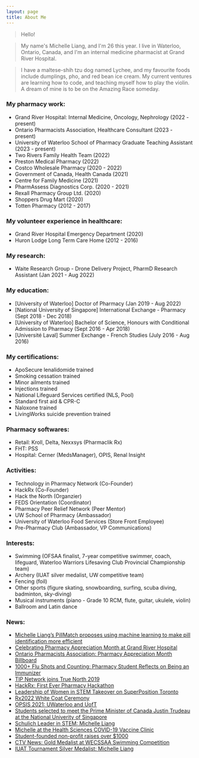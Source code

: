 ```yaml
---
layout: page
title: About Me
---
```



> Hello!

> My name's Michelle Liang, and I'm 26 this year. I live in Waterloo, Ontario, Canada, and I'm an internal medicine pharmacist at Grand River Hospital.

> I have a maltese-shih tzu dog named Lychee, and my favourite foods include dumplings, pho, and red bean ice cream. My current ventures are learning how to code, and teaching myself how to play the violin. A dream of mine is to be on the Amazing Race someday.


### My pharmacy work:

- Grand River Hospital: Internal Medicine, Oncology, Nephrology (2022 - present)
- Ontario Pharmacists Association, Healthcare Consultant (2023 - present)
- University of Waterloo School of Pharmacy Graduate Teaching Assistant (2023 - present)
- Two Rivers Family Health Team (2022)
- Preston Medical Pharmacy (2022)
- Costco Wholesale Pharmacy (2020 - 2022)
- Government of Canada, Health Canada (2021)
- Centre for Family Medicine (2021)
- PharmAssess Diagnostics Corp. (2020 - 2021)
- Rexall Pharmacy Group Ltd. (2020)
- Shoppers Drug Mart (2020)
- Totten Pharmacy (2012 - 2017)

### My volunteer experience in healthcare:

- Grand River Hospital Emergency Department (2020)
- Huron Lodge Long Term Care Home (2012 - 2016)

### My research:
- Waite Research Group - Drone Delivery Project, PharmD Research Assistant (Jan 2021 - Aug 2022)

### My education:

- [University of Waterloo] Doctor of Pharmacy (Jan 2019 - Aug 2022)
- [National University of Singapore] International Exchange - Pharmacy (Sept 2018 - Dec 2018)
- [University of Waterloo] Bachelor of Science, Honours with Conditional Admission to Pharmacy (Sept 2016 - Apr 2018)
- [Université Laval] Summer Exchange - French Studies (July 2016 - Aug 2016)

### My certifications:

- ApoSecure lenalidomide trained
- Smoking cessation trained
- Minor ailments trained
- Injections trained
- National Lifeguard Services certified (NLS, Pool)
- Standard first aid & CPR-C
- Naloxone trained
- LivingWorks suicide prevention trained

### Pharmacy softwares:
- Retail: Kroll, Delta, Nexxsys (Pharmaclik Rx)
- FHT: PSS
- Hospital: Cerner (MedsManager), OPIS, Renal Insight

### Activities:
- Technology in Pharmacy Network (Co-Founder)
- HackRx (Co-Founder)
- Hack the North (Organzier)
- FEDS Orientation (Coordinator)
- Pharmacy Peer Relief Network (Peer Mentor)
- UW School of Pharmacy (Ambassador)
- University of Waterloo Food Services (Store Front Employee)
- Pre-Pharmacy Club (Ambassador, VP Communications)

### Interests:
- Swimming (OFSAA finalist, 7-year competitive swimmer, coach, lifeguard, Waterloo Warriors Lifesaving Club Provincial Championship team)
- Archery (IUAT silver medalist, UW competitive team)
- Fencing (foil)
- Other sports (figure skating, snowboarding, surfing, scuba diving, badminton, sky-diving)
- Musical instruments (piano - Grade 10 RCM, flute, guitar, ukulele, violin)
- Ballroom and Latin dance

### News:
- [Michelle Liang’s PillMatch proposes using machine learning to make pill identification more efficient](https://uwaterloo.ca/pharmacy/news/michelle-liangs-pillmatch-proposes-using-machine-learning)  
- [Celebrating Pharmacy Appreciation Month at Grand River Hospital](https://www.youtube.com/watch?v=nBoRmttfclM)
- [Ontario Pharmacists Association: Pharmacy Appreciation Month Billboard](https://www.opatoday.com/pharmacy-appreciation-month-2024/)
- [1000+ Flu Shots and Counting: Pharmacy Student Reflects on Being an Immunizer](https://uwaterloo.ca/pharmacy/news/1000-flu-shots-and-counting-pharmacy-student-reflects-being)  
- [TIP Network joins True North 2019](https://uwaterloo.ca/pharmacy/news/pharmacy-students-join-technology-leaders-true-north)  
- [HackRx: ](https://uwaterloo.ca/pharmacy/news/hackrx-us-students-across-canada-invited-pharmacy-and)[First Ever Pharmacy Hackathon](https://uwaterloo.ca/pharmacy/news/hackrx-big-success-attendees-share-experiences-first)
- [Leadership of Women in STEM Takeover on SuperPosition Toronto](https://www.instagram.com/p/CJ2CcP4AqWW/)
- [Rx2022 White Coat Ceremony](https://uwaterloo.ca/pharmacy/news/rx2022-welcomed-white-coat-ceremony)
- [OPSIS 2021: UWaterloo and UofT](https://pharmacy.utoronto.ca/news-announcements/ontario-pharmd-students-look-pharmacys-horizons-student-conference)  
- [Students selected to meet the Prime Minister of Canada Justin Trudeau at the National Univerity of Singapore](https://www.facebook.com/nus.singapore/videos/556982028082497/?__cft__[0]=AZVKz3ullWhAxUJUx7qr7n03mdwSe2f6Sdlx6lelUC1fAo3xruM-fCmnKqRuzI4t-R7t9wvohFl5uim9Rz9ruJ-io-aRYNpZIrlrbTMVMW67LHiLaFsWX0I4vJbl3zIIkQ_KMJRltHQOxUCzxOSCEm7a&__tn__=-UK-R)  
- [Schulich Leader in STEM: Michelle Liang](https://www.schulichleaders.com/michelle-liang)  
- [Michelle at the Health Sciences COVID-19 Vaccine Clinic](https://www.instagram.com/p/CPGSe0YAT5W/)  
- [Student-founded non-profit raises over $1000](https://twitter.com/SSS_sabres/status/741324382002384897)  
- [CTV News: Gold Medalist at WECSSAA Swimming Competition](https://windsor.ctvnews.ca/video?clipId=809961)  
- [IUAT Tournament Silver Medalist: Michelle Liang](http://archery.uwaterloo.ca/events.php)  
